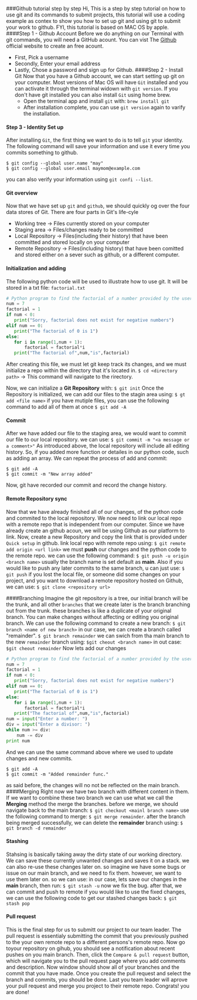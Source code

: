 ###Github tutorial step by step
Hi, This is a step by step tutorial on how to use git and its commands to submit projects, this tutorial will use a coding example as contex to show you how to set up git and using git to submit your work to github. FYI, this tutorial is based on MAC OS by apple.
####Step 1 - Github Account 
Before we do anything on our Terminal with git commands, you will need a GitHub acount. 
You can vist The [Github](https://github.com/) official website to create an free acount. 
- First, Pick a username 
- Secondly, Enter your email address 
- Lastly, Chose a password and sign up for Github. 
####Step 2 - Install Git
Now that you have a Github account, we can start setting up git on your computer. Most versions of Mac OS will have `Git` installed and you can activate it through the terminal widown with `git version`.
If you don't have git installed you can also install `Git` using home brew. 
    - Open the terminal app and install `git` with: `brew install git`
    - After installation complete, you can use `git version` again to varify the installation.
#### Step 3 - Identity Set up 
After installing `Git`, the first thing we want to do is to tell `git` your identity.  The following command will save your information and use it every time you commits something to github. 
```
$ git config --global user.name "may"
$ git config --global user.email maymom@example.com
```
you can also verify your information using `git confi --list`.
#### Git overview 
Now that we have set up `git` and `github`, we should quickly og over the four data stores of Git. There are four parts in Git's life-cyle 
- Working tree -> Files currently stored on your computer
- Staging area -> Files/changes ready to be committed 
- Local Repository -> Files(including their history) that have been committed and stored locally on your computer 
- Remote Repository -> Files(including history) that have been comitted and stored either on a sever such as github, or a different computer. 
#### Initialization and adding 
The following python code will be used to illustrate how to use git. It will be stored in a txt file: `factorial.txt`
```Python
# Python program to find the factorial of a number provided by the user.
num = 7
factorial = 1
if num < 0:
   print("Sorry, factorial does not exist for negative numbers")
elif num == 0:
   print("The factorial of 0 is 1")
else:
   for i in range(1,num + 1):
       factorial = factorial*i
   print("The factorial of",num,"is",factorial)
```
After creating this file, we must let git keep track its changes, and we must initialize a repo within the directory that it's located in. 
`$ cd <directory path>` -> This command will navigate to the rirectory. 

Now, we can initialize a **Git Repository** with:
`$ git init`
Once the Repository is initialized, we can add our files to the stagin area using:
`$ gt add <file name>`
if you have mutiple files, you can use the following command to add all of them at once
`$ git add -A`
#### Commit 
After we have added our file to the staging area, we would want to commit our file to our local repository. 
we can use:
`$ git commit -m "<a message or a comment>"`
As introduced above, the local repository will include all editing history. So, if you added more function or detailes in our python code, such as adding an array. We can repeat the process of add and commit:
```
$ git add -A
$ git commit -m "New array added"
```
Now, git have recorded our commit and record the change history. 
#### Remote Repository sync
Now that we have already finished all of our changes, of the python code and commited to the local repository. We now need to link our local repo with a remote repo that is independent from our computer. Since we have already create an github acoun, we will be using Github as our platform to link. Now, create a new Repository and copy the link that is provided under `Quick setup` in github. 
link local repo with remote repo using:
`$ git remote add origin <url link>`
we must **push** our changes and the python code to the remote repo. we can use the following command:
`$ git push -u origin <branch name>`
usually the branch name is set default as **main**. Also if you would like to push any later commits to the same branch, u can just use:
`$ git push`
if you lost the local file, or someone did some changes on your project, and you want to download a remote repository hosted on Github, we can use:
`$ git clone <repository url>`

####Branching 
Imagine the git repository is a tree, our initial branch will be the trunk, and all other `branches` that we create later is the branch branching out from the trunk. these branches is like a duplicate of your original branch. You can make changes without affecting or editing you original branch. 
We can use the following command to create a new branch:
`$ git branch <name of new branch>`
in our case, we can create a branch called "remainder".
`$ git branch remainder`
we can swich from tha main branch to the new `remainder` branch using:
`$git cheout <branch name>`
in out case:
`$git cheout remainder`
Now lets add our changes 
```Python
# Python program to find the factorial of a number provided by the user. it can also check the remainder for you
num = 7
factorial = 1
if num < 0:
   print("Sorry, factorial does not exist for negative numbers")
elif num == 0:
   print("The factorial of 0 is 1")
else:
   for i in range(1,num + 1):
       factorial = factorial*i
   print("The factorial of",num,"is",factorial)
num = input("Enter a number: ")
div = input("Enter a divisor: ")
while num >= div:
    num -= div
print num
```
And we can use the same command above where we used to update changes and new commits. 
```
$ git add -A
$ git commit -m "Added remainder func."
```
as said before, the changes will no not be reflected on the main branch. 
####Merging 
Right now we have two branch with different content in them. If we want to combine these two branch we can use what we call the **Merging** method the merge the branches. 
before we merge, we should navigate back to the main branch:
`$ git checkout <mainl branch name>`
use the following command to merge:
`$ git merge remainder`. 
after the branch being merged successfully, we can delete the **remainder** branch using:
`$ git branch -d remainder`
#### Stashing
Stahsing is basically taking away the dirty state of our working directory. We can save these currently unwanted changes and saves it on a stack. we can also re-use these changes later on.
so imagine we have some bugs or issue on our main branch, and we need to fix them. however, we want to use them later on. so we can use:
in our case, lets save our changes in the **main** branch, then run:
`$ git stash -u`
now we fix the bug. after that, we can commit and push to remote 
if you would like to use the fixed changes, we can use the following code to get our stashed changes back:
`$ git stash pop`
#### Pull request
This is the final step for us to submitt our project to our team leader. 
The pull request is essentialy submitting the commit that you previously pushed to the your own remote repo to a different persons's remote repo. 
Now go toyour repository on gihub, you should see a notification about recent pushes on you main branch. Then, click the `Compare & pull request` button, which will navigate you to the pull request page where you add comments and description. 
Now window should show all of your branches and the commit that you have made. Once you create the pull request and select the branch and commits, you should be done. Last you team leader will aprove your pull request and merge you project to their remote repo. 
Congrats! you are done!



